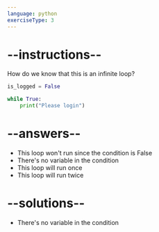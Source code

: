 ```yaml
---
language: python
exerciseType: 3
---
```


# --instructions--

How do we know that this is an infinite loop?
```python
is_logged = False

while True:
    print("Please login")
```

# --answers--

- This loop won't run since the condition is False
- There's no variable in the condition
- This loop will run once
- This loop will run twice

# --solutions--

- There's no variable in the condition
